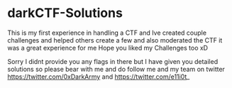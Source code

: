 # darkCTF-Solutions

This is my first experience in handling a CTF and Ive created couple challenges and helped others create a few and also moderated the CTF it was a great experience for me Hope you liked my Challenges too xD

Sorry I didnt provide you any flags in there but I have given you detailed solutions so please bear with me and do follow me and my team on twitter https://twitter.com/0xDarkArmy and https://twitter.com/e11i0t_
